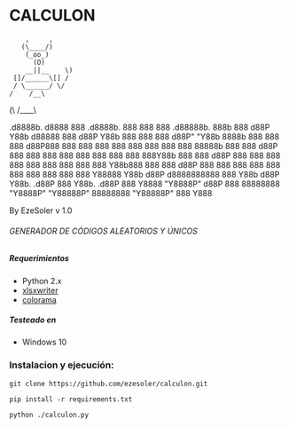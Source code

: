 # CALCULON


        ,     ,
       (\____/)
        (_oo_)
          (O)
        __||__    \)
     []/______\[] /
     / \______/ \/
    /    /__\                                                                          
   (\   /____\                                                                         

 .d8888b.        d8888 888      .d8888b.  888     888 888      .d88888b.  888b    888 
d88P  Y88b      d88888 888     d88P  Y88b 888     888 888     d88P" "Y88b 8888b   888 
888    888     d88P888 888     888    888 888     888 888     888     888 88888b  888 
888           d88P 888 888     888        888     888 888     888     888 888Y88b 888 
888          d88P  888 888     888        888     888 888     888     888 888 Y88b888 
888    888  d88P   888 888     888    888 888     888 888     888     888 888  Y88888 
Y88b  d88P d8888888888 888     Y88b  d88P Y88b. .d88P 888     Y88b. .d88P 888   Y8888 
 "Y8888P" d88P     888 88888888 "Y8888P"   "Y88888P"  88888888 "Y88888P"  888    Y888 

 By EzeSoler                                                                    v 1.0

###### GENERADOR DE CÓDIGOS ALEATORIOS Y ÚNICOS

##### Requerimientos
* Python 2.x
* [xlsxwriter](https://pypi.python.org/pypi/XlsxWriter)
* [colorama](https://pypi.python.org/pypi/colorama)

##### Testeado en
* Windows 10

### Instalacion y ejecución:
```
git clone https://github.com/ezesoler/calculon.git
```
```
pip install -r requirements.txt
```
```
python ./calculon.py
```
